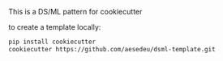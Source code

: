 This is a DS/ML pattern for cookiecutter

to create a template locally:
```bash
pip install cookiecutter
cookiecutter https://github.com/aesedeu/dsml-template.git
```
